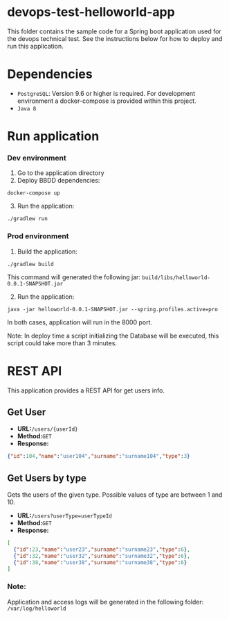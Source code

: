 # devops-test-helloworld-app

This folder contains the sample code for a Spring boot application used for the devops technical test. See the instructions below for how to deploy and run this application.

[ci-badge]: https://storage.googleapis.com/nodejs-getting-started-tests-badges/1-tests.svg

# Dependencies
* `PostgreSQL`: Version 9.6 or higher is required. For development environment a docker-compose is provided within this project.
* `Java 8`

# Run application

### Dev environment

1. Go to the application directory
2. Deploy BBDD dependencies: 
```
docker-compose up
```
3. Run the application:
```
./gradlew run
```

### Prod environment

1. Build the application: 
```
./gradlew build
``` 
This command will generated the following jar: `build/libs/helloworld-0.0.1-SNAPSHOT.jar`

2. Run the application: 
```
java -jar helloworld-0.0.1-SNAPSHOT.jar --spring.profiles.active=pro
```

In both cases, application will run in the 8000 port.

Note:  In deploy time a script initializing the Database will be executed, this script could take more than 3 minutes.

# REST API 
This application provides a REST API for get users info.
## Get User
* **URL:**`/users/{userId}`
* **Method:**`GET`
* **Response:**  
```json
{"id":104,"name":"user104","surname":"surname104","type":3}
```

## Get Users by type
Gets the users of the given type. Possible values of type are between 1 and 10.
* **URL:**`/users?userType=userTypeId` 
* **Method:**`GET`
* **Response:**  
```json
[
  {"id":23,"name":"user23","surname":"surname23","type":6},
  {"id":32,"name":"user32","surname":"surname32","type":6},
  {"id":38,"name":"user38","surname":"surname38","type":6}
]
```

### Note: 
Application and access logs will be generated in the following folder: `/var/log/helloworld` 
